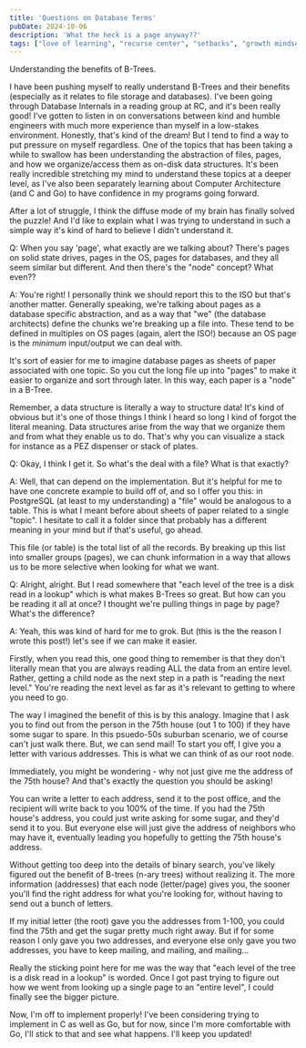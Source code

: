 ```yaml
---
title: 'Questions on Database Terms'
pubDate: 2024-10-06
description: 'What the heck is a page anyway??'
tags: ["love of learning", "recurse center", "setbacks", "growth mindset", "data structures", "b-trees", "databases", "pages"]
---
```


Understanding the benefits of B-Trees.

I have been pushing myself to really understand B-Trees and their benefits (especially as it relates to file storage and databases). I've been going through Database Internals in a reading group at RC, and it's been really good! I've gotten to listen in on conversations between kind and humble engineers with much more experience than myself in a low-stakes environment. Honestly, that's kind of the dream! But I tend to find a way to put pressure on myself regardless. One of the topics that has been taking a while to swallow has been understanding the abstraction of files, pages, and how we organize/access them as on-disk data structures. It's been really incredible stretching my mind to understand these topics at a deeper level, as I've also been separately learning about Computer Architecture (and C and Go) to have confidence in my programs going forward.

After a lot of struggle, I think the diffuse mode of my brain has finally solved the puzzle! And I'd like to explain what I was trying to understand in such a simple way it's kind of hard to believe I didn't understand it.


Q: When you say 'page', what exactly are we talking about? There's pages on solid state drives, pages in the OS, pages for databases, and they all seem similar but different. And then there's the "node" concept? What even??

A: You're right! I personally think we should report this to the ISO but that's another matter. Generally speaking, we're talking about pages as a database specific abstraction, and as a way that "we" (the database architects) define the chunks we're breaking up a file into. These tend to be defined in multiples on OS pages (again, alert the ISO!) because an OS page is the *minimum* input/output we can deal with. 

It's sort of easier for me to imagine database pages as sheets of paper associated with one topic. So you cut the long file up into "pages" to make it easier to organize and sort through later. In this way, each paper is a "node" in a B-Tree. 

Remember, a data structure is literally a way to structure data! It's kind of obvious but it's one of those things I think I heard so long I kind of forgot the literal meaning. Data structures arise from the way that we organize them and from what they enable us to do. That's why you can visualize a stack for instance as a PEZ dispenser or stack of plates. 

Q: Okay, I think I get it. So what's the deal with a file? What is that exactly?

A: Well, that can depend on the implementation. But it's helpful for me to have one concrete example to build off of, and so I offer you this: in PostgreSQL (at least to my understanding) a "file" would be analogous to a table. This is what I meant before about sheets of paper related to a single "topic". I hesitate to call it a folder since that probably has a different meaning in your mind but if that's useful, go ahead. 

This file (or table) is the total list of all the records. By breaking up this list into smaller groups (pages), we can chunk information in a way that allows us to be more selective when looking for what we want. 

Q: Alright, alright. But I read somewhere that "each level of the tree is a disk read in a lookup" which is what makes B-Trees so great. But how can you be reading it all at once? I thought we're pulling things in page by page? What's the difference?

A: Yeah, this was kind of hard for me to grok. But (this is the the reason I wrote this post!) let's see if we can make it easier. 

Firstly, when you read this, one good thing to remember is that they don't literally mean that you are always reading ALL the data from an entire level. Rather, getting a child node as the next step in a path is "reading the next level." You're reading the next level as far as it's relevant to getting to where you need to go. 

The way I imagined the benefit of this is by this analogy. 
Imagine that I ask you to find out from the person in the 75th house (out 1 to 100) if they have some sugar to spare.
In this psuedo-50s suburban scenario, we of course can't just walk there. But, we can send mail! To start you off, I give you a letter with various addresses. This is what we can think of as our root node.

Immediately, you might be wondering - why not just give me the address of the 75th house? And that's exactly the question you should be asking!

 You can write a letter to each address, send it to the post office, and the recipient will write back to you 100% of the time. If you had the 75th house's address, you could just write asking for some sugar, and they'd send it to you. But everyone else will just give the address of neighbors who may have it, eventually leading you hopefully to getting the 75th house's address.  

Without getting too deep into the details of binary search, you've likely figured out the benefit of B-trees (n-ary trees) without realizing it. The more information (addresses) that each node (letter/page) gives you, the sooner you'll find the right address for what you're looking for, without having to send out a bunch of letters. 

If my initial letter (the root) gave you the addresses from 1-100, you could find the 75th and get the sugar pretty much right away. But if for some reason I only gave you two addresses, and everyone else only gave you two addresses, you have to keep mailing, and mailing, and mailing...


Really the sticking point here for me was the way that "each level of the tree is a disk read in a lookup" is worded. Once I got past trying to figure out how we went from looking up a single page to an "entire level", I could finally see the bigger picture.

Now, I'm off to implement properly! I've been considering trying to implement in C as well as Go, but for now, since I'm more comfortable with Go, I'll stick to that and see what happens. I'll keep you updated!